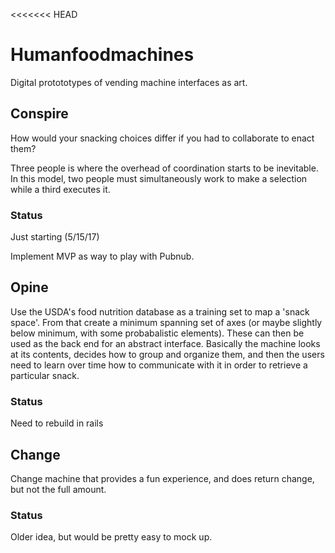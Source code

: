 <<<<<<< HEAD
# Humanfoodmachines

Digital protototypes of vending machine interfaces as art.

## Conspire

How would your snacking choices differ if you had to collaborate to enact them?

Three people is where the overhead of coordination starts to be inevitable. In this model, two people must simultaneously work to make a selection while a third executes it.

### Status

Just starting (5/15/17)

Implement MVP as way to play with Pubnub.

## Opine

Use the USDA's food nutrition database as a training set to map a 'snack space'. From that create a minimum spanning set of axes (or maybe slightly below minimum, with some probabalistic elements). These can then be used as the back end for an abstract interface. Basically the machine looks at its contents, decides how to group and organize them, and then the users need to learn over time how to communicate with it in order to retrieve a particular snack.

### Status

Need to rebuild in rails

## Change

Change machine that provides a fun experience, and does return change, but not the full amount.

### Status

Older idea, but would be pretty easy to mock up.
